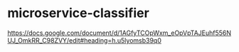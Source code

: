 # microservice-classifier
https://docs.google.com/document/d/1AGfyTCOpWxm_eOpVpTAJEuhf556NUJ_OmkRR_C98ZVY/edit#heading=h.u5lyomsb39q0
